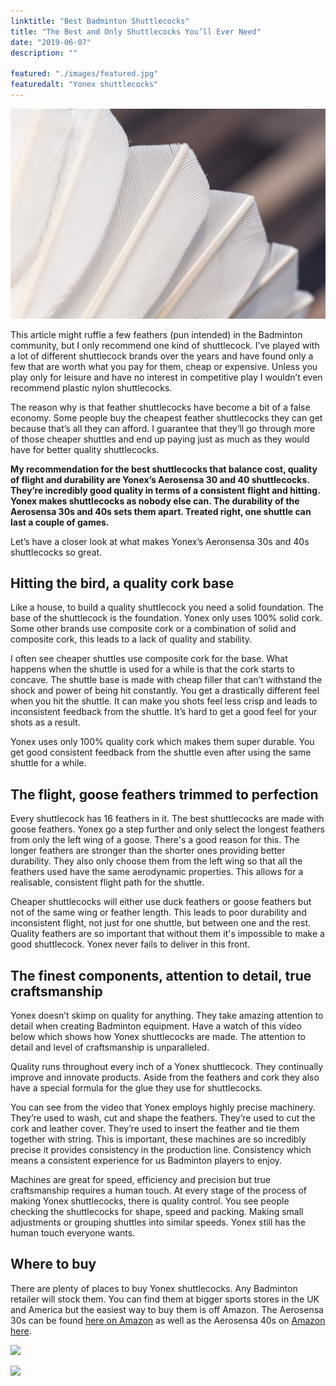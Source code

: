 ```yaml
---
linktitle: "Best Badminton Shuttlecocks"
title: "The Best and Only Shuttlecocks You’ll Ever Need"
date: "2019-06-07"
description: ""

featured: "./images/featured.jpg"
featuredalt: "Yonex shuttlecocks"
---
```


![Feathers of a shuttlecock](./images/featured.jpg)

This article might ruffle a few feathers (pun intended) in the Badminton community, but I only recommend one kind of shuttlecock. I’ve played with a lot of different shuttlecock brands over the years and have found only a few that are worth what you pay for them, cheap or expensive. Unless you play only for leisure and have no interest in competitive play I wouldn’t even recommend plastic nylon shuttlecocks.

The reason why is that feather shuttlecocks have become a bit of a false economy. Some people buy the cheapest feather shuttlecocks they can get because that’s all they can afford. I guarantee that they’ll go through more of those cheaper shuttles and end up paying just as much as they would have for better quality shuttlecocks.

**My recommendation for the best shuttlecocks that balance cost, quality of flight and durability are Yonex’s Aerosensa 30 and 40 shuttlecocks. They’re incredibly good quality in terms of a consistent flight and hitting. Yonex makes shuttlecocks as nobody else can. The durability of the Aerosensa 30s and 40s sets them apart. Treated right, one shuttle can last a couple of games.**

Let’s have a closer look at what makes Yonex’s Aeronsensa 30s and 40s shuttlecocks so great.

## Hitting the bird, a quality cork base

Like a house, to build a quality shuttlecock you need a solid foundation. The base of the shuttlecock is the foundation. Yonex only uses 100% solid cork. Some other brands use composite cork or a combination of solid and composite cork, this leads to a lack of quality and stability.

I often see cheaper shuttles use composite cork for the base. What happens when the shuttle is used for a while is that the cork starts to concave. The shuttle base is made with cheap filler that can’t withstand the shock and power of being hit constantly. You get a drastically different feel when you hit the shuttle. It can make you shots feel less crisp and leads to inconsistent feedback from the shuttle. It’s hard to get a good feel for your shots as a result.

Yonex uses only 100% quality cork which makes them super durable. You get good consistent feedback from the shuttle even after using the same shuttle for a while.

## The flight, goose feathers trimmed to perfection

Every shuttlecock has 16 feathers in it. The best shuttlecocks are made with goose feathers. Yonex go a step further and only select the longest feathers from only the left wing of a goose. There's a good reason for this. The longer feathers are stronger than the shorter ones providing better durability. They also only choose them from the left wing so that all the feathers used have the same aerodynamic properties. This allows for a realisable, consistent flight path for the shuttle.

Cheaper shuttlecocks will either use duck feathers or goose feathers but not of the same wing or feather length. This leads to poor durability and inconsistent flight, not just for one shuttle, but between one and the rest. Quality feathers are so important that without them it's impossible to make a good shuttlecock. Yonex never fails to deliver in this front.

## The finest components, attention to detail, true craftsmanship

Yonex doesn’t skimp on quality for anything. They take amazing attention to detail when creating Badminton equipment. Have a watch of this video below which shows how Yonex shuttlecocks are made. The attention to detail and level of craftsmanship is unparalleled.

<YouTube id="irxZlopLgCo" title="BWF - Yonex shuttlecocks" />

Quality runs throughout every inch of a Yonex shuttlecock. They continually improve and innovate products. Aside from the feathers and cork they also have a special formula for the glue they use for shuttlecocks.

You can see from the video that Yonex employs highly precise machinery. They’re used to wash, cut and shape the feathers. They’re used to cut the cork and leather cover. They’re used to insert the feather and tie them together with string. This is important, these machines are so incredibly precise it provides consistency in the production line. Consistency which means a consistent experience for us Badminton players to enjoy.

Machines are great for speed, efficiency and precision but true craftsmanship requires a human touch. At every stage of the process of making Yonex shuttlecocks, there is quality control. You see people checking the shuttlecocks for shape, speed and packing. Making small adjustments or grouping shuttles into similar speeds. Yonex still has the human touch everyone wants.

## Where to buy

There are plenty of places to buy Yonex shuttlecocks. Any Badminton retailer will stock them. You can find them at bigger sports stores in the UK and America but the easiest way to buy them is off Amazon. The Aerosensa 30s can be found <a href="https://www.amazon.com/Yonex-Aerosensa-Badminton-Feather-Shuttlecock/dp/B003QRNMA4/ref=as_li_ss_tl?crid=T55A0PP4BB76&dchild=1&keywords=yonex+aerosensa+30&qid=1585425193&sprefix=yonex+aero,aps,216&sr=8-1&th=1&psc=1&linkCode=ll1&tag=badmintonsbes-20&linkId=9351583616856da464071cdab7cb0481&language=en_US" rel="nofollow">here on Amazon</a> as well as the Aerosensa 40s on <a href="https://www.amazon.com/Yonex-Aerosensa-40-Badminton-Shuttlecocks/dp/B003V8TAS6/ref=as_li_ss_tl?dchild=1&keywords=yonex+aerosensa+40&qid=1585425250&sr=8-1&linkCode=ll1&tag=badmintonsbes-20&linkId=f0aa007bfdee3c156f1914bf65637c00&language=en_US" rel="nofollow">Amazon here</a>.

<a href="https://www.amazon.com/Yonex-Aerosensa-Badminton-Feather-Shuttlecock/dp/B003QRNMA4/ref=as_li_ss_il?crid=T55A0PP4BB76&dchild=1&keywords=yonex+aerosensa+30&qid=1585425193&sprefix=yonex+aero,aps,216&sr=8-1&th=1&psc=1&linkCode=li3&tag=badmintonsbes-20&linkId=28d05acc434e201b3a9f8432a5090fc6&language=en_US" target="_blank"><img border="0" src="//ws-na.amazon-adsystem.com/widgets/q?_encoding=UTF8&ASIN=B003QRNMA4&Format=_SL250_&ID=AsinImage&MarketPlace=US&ServiceVersion=20070822&WS=1&tag=badmintonsbes-20&language=en_US" /></a><img src="https://ir-na.amazon-adsystem.com/e/ir?t=badmintonsbes-20&language=en_US&l=li3&o=1&a=B003QRNMA4" width="1" height="1" border="0" alt="" style="border:none !important; margin:0px !important;" />

<a href="https://www.amazon.com/Yonex-Aerosensa-40-Badminton-Shuttlecocks/dp/B003V8TAS6/ref=as_li_ss_il?dchild=1&keywords=yonex+aerosensa+40&qid=1585425250&sr=8-1&linkCode=li3&tag=badmintonsbes-20&linkId=0a4ea3eab311c4f4d5e435dbf046a63a&language=en_US" target="_blank"><img border="0" src="//ws-na.amazon-adsystem.com/widgets/q?_encoding=UTF8&ASIN=B003V8TAS6&Format=_SL250_&ID=AsinImage&MarketPlace=US&ServiceVersion=20070822&WS=1&tag=badmintonsbes-20&language=en_US" /></a><img src="https://ir-na.amazon-adsystem.com/e/ir?t=badmintonsbes-20&language=en_US&l=li3&o=1&a=B003V8TAS6" width="1" height="1" border="0" alt="" style="border:none !important; margin:0px !important;" />
